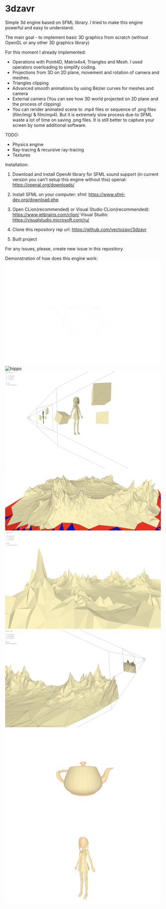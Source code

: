 # 3dzavr
Simple 3d engine based on SFML library.
I tried to make this engine powerful and easy to understand.

The main goal - to implement basic 3D graphics from scratch (without OpenGL or any other 3D graphics library)

For this moment I already implemented:
- Operations with Point4D, Matrix4x4, Triangles and Mesh. I used operators overloading to simplify coding.
- Projections from 3D on 2D plane, movement and rotation of camera and meshes.
- Triangles clipping
- Advanced smooth animations by using Bézier curves for meshes and camera
- External camera (You can see how 3D world projected on 2D plane and the process of clipping)
- You can render animated scene to .mp4 files or sequence of .png files (film/img/ & film/mp4). But it is extremely slow process due-to SFML waste a lot of time on saving .png files. It is still better to capture your screen by some additional software.

TODO:
- Physics engine
- Ray-tracing & recursive ray-tracing 
- Textures

Installation:

1) Download and install OpenAl library for SFML sound support (in current version you can't setup this engine without this)
   openal: https://openal.org/downloads/
   
2) Install SFML on your computer:
   sfml: https://www.sfml-dev.org/download.php
   
2) Open CLion(recommended) or Visual Studio 
   CLion(recommended): https://www.jetbrains.com/clion/
   Visual Studio: https://visualstudio.microsoft.com/ru/
   
3) Clone this repository
    rep url: https://github.com/vectozavr/3dzavr
   
4) Built project

For any issues, please, create new issue in this repository.

Demonstration of how does this engine work:
![hippo](gif/teapot.gif)
![hippo](gif/cube.gif)
![Project demonstration](img/external_camera_1.png)
![Project demonstration](img/clipping.png)
![Project demonstration](img/mountains.png)
![Project demonstration](img/external_camera_2.png)
![Project demonstration](img/teapot.png)
![Project demonstration](img/girl.png)
